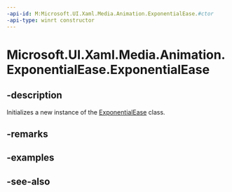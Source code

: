 ```yaml
---
-api-id: M:Microsoft.UI.Xaml.Media.Animation.ExponentialEase.#ctor
-api-type: winrt constructor
---
```


<!-- Method syntax
public ExponentialEase()
-->

# Microsoft.UI.Xaml.Media.Animation.ExponentialEase.ExponentialEase

## -description
Initializes a new instance of the [ExponentialEase](exponentialease.md) class.

## -remarks

## -examples

## -see-also
